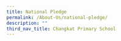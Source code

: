 ```yaml
---
title: National Pledge
permalink: /About-Us/national-pledge/
description: ""
third_nav_title: Changkat Primary School
---
```

